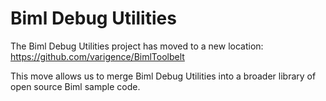 # Biml Debug Utilities

The Biml Debug Utilities project has moved to a new location:
https://github.com/varigence/BimlToolbelt

This move allows us to merge Biml Debug Utilities into a broader library of open source Biml sample code.

